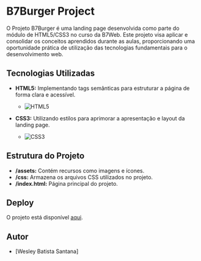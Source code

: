 # B7Burger Project

O Projeto B7Burger é uma landing page desenvolvida como parte do módulo de HTML5/CSS3 no curso da B7Web. Este projeto visa aplicar e consolidar os conceitos aprendidos durante as aulas, proporcionando uma oportunidade prática de utilização das tecnologias fundamentais para o desenvolvimento web.


## Tecnologias Utilizadas

- **HTML5:** Implementando tags semânticas para estruturar a página de forma clara e acessível.
  - ![HTML5](https://img.shields.io/badge/HTML5-E34F26?style=for-the-badge&logo=html5&logoColor=white)

- **CSS3:** Utilizando estilos para aprimorar a apresentação e layout da landing page.
  - ![CSS3](https://img.shields.io/badge/CSS3-1572B6?style=for-the-badge&logo=css3&logoColor=white)

## Estrutura do Projeto

- **/assets:** Contém recursos como imagens e ícones.
- **/css:** Armazena os arquivos CSS utilizados no projeto.
- **/index.html:** Página principal do projeto.


## Deploy

O projeto está disponível [aqui](#https://b7burger-project.vercel.app/).

## Autor

- [Wesley Batista Santana]
